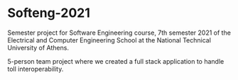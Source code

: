 # Softeng-2021

Semester project for Software Engineering course, 7th semester 2021 of the Electrical and Computer Engineering School at the National Technical University of Athens.

5-person team project where we created a full stack application to handle toll interoperability.
